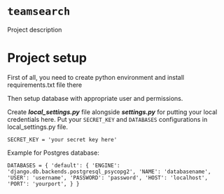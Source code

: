 # `teamsearch`
Project description


# Project setup
First of all, you need to create python environment and install requirements.txt file there

Then setup database with appropriate user and  permissions.

Create _**local_settings.py**_ file alongside _**settings.py**_ for putting your local credentials here.
Put your  `SECRET_KEY` and `DATABASES` configurations in local_settings.py file.

`SECRET_KEY = 'your secret key here'`

Example for Postgres database:

`DATABASES = {
    'default': {
        'ENGINE': 'django.db.backends.postgresql_psycopg2',
        'NAME': 'databasename',
        'USER': 'username',
        'PASSWORD': 'password',
        'HOST': 'localhost',
        'PORT': 'yourport',
    }
}`